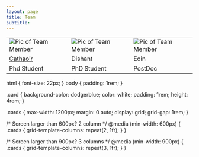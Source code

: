 ```yaml
---
layout: page
title: Team
subtitle: 
---
```



|  |  |  |
|---|---|---|
| ![Pic of Team Member](/assets/img/hello_world.jpeg)  | ![Pic of Team Member](/assets/img/thumb.png)  | ![Pic of Team Member](/assets/img/path.jpg)  |
| [Cathaoir](https://www.google.com/search?q=chair+in+irish+&rlz=1C1DIMC_enIE979IE979&ei=_WbFYv6MK8ylgAbFu4joBA&ved=0ahUKEwi-_5L2ieT4AhXMEsAKHcUdAk0Q4dUDCA4&uact=5&oq=chair+in+irish+&gs_lcp=Cgdnd3Mtd2l6EAMyBQgAEIAEMgYIABAeEBYyBggAEB4QFjIGCAAQHhAWOgoIABBHELADEMkDOgcIABBHELADSgQIQRgASgQIRhgAUP8DWP8DYLYFaAFwAXgAgAFFiAFFkgEBMZgBAKABAcgBCMABAQ&sclient=gws-wiz)  | Dishant | Eoin |
| Phd Student | PhD Student | PostDoc |



html { font-size: 22px; }
body { padding: 1rem; }

.card {
  background-color: dodgerblue;
  color: white;
  padding: 1rem;
  height: 4rem;
}

.cards {
  max-width: 1200px;
  margin: 0 auto;
  display: grid;
  grid-gap: 1rem;
}

/* Screen larger than 600px? 2 column */
@media (min-width: 600px) {
  .cards { grid-template-columns: repeat(2, 1fr); }
}

/* Screen larger than 900px? 3 columns */
@media (min-width: 900px) {
  .cards { grid-template-columns: repeat(3, 1fr); }
}



